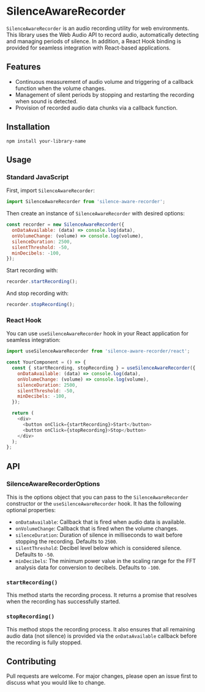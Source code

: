 # SilenceAwareRecorder

`SilenceAwareRecorder` is an audio recording utility for web environments. This library uses the Web Audio API to record audio, automatically detecting and managing periods of silence. In addition, a React Hook binding is provided for seamless integration with React-based applications.

## Features

- Continuous measurement of audio volume and triggering of a callback function when the volume changes.
- Management of silent periods by stopping and restarting the recording when sound is detected.
- Provision of recorded audio data chunks via a callback function.

## Installation

```shell
npm install your-library-name
```

## Usage

### Standard JavaScript

First, import `SilenceAwareRecorder`:

```javascript
import SilenceAwareRecorder from 'silence-aware-recorder';
```

Then create an instance of `SilenceAwareRecorder` with desired options:

```javascript
const recorder = new SilenceAwareRecorder({
  onDataAvailable: (data) => console.log(data),
  onVolumeChange: (volume) => console.log(volume),
  silenceDuration: 2500,
  silentThreshold: -50,
  minDecibels: -100,
});
```

Start recording with:

```javascript
recorder.startRecording();
```

And stop recording with:

```javascript
recorder.stopRecording();
```

### React Hook

You can use `useSilenceAwareRecorder` hook in your React application for seamless integration:

```javascript
import useSilenceAwareRecorder from 'silence-aware-recorder/react';

const YourComponent = () => {
  const { startRecording, stopRecording } = useSilenceAwareRecorder({
    onDataAvailable: (data) => console.log(data),
    onVolumeChange: (volume) => console.log(volume),
    silenceDuration: 2500,
    silentThreshold: -50,
    minDecibels: -100,
  });

  return (
    <div>
      <button onClick={startRecording}>Start</button>
      <button onClick={stopRecording}>Stop</button>
    </div>
  );
};
```

## API

### SilenceAwareRecorderOptions

This is the options object that you can pass to the `SilenceAwareRecorder` constructor or the `useSilenceAwareRecorder` hook. It has the following optional properties:

- `onDataAvailable`: Callback that is fired when audio data is available.
- `onVolumeChange`: Callback that is fired when the volume changes.
- `silenceDuration`: Duration of silence in milliseconds to wait before stopping the recording. Defaults to `2500`.
- `silentThreshold`: Decibel level below which is considered silence. Defaults to `-50`.
- `minDecibels`: The minimum power value in the scaling range for the FFT analysis data for conversion to decibels. Defaults to `-100`.

### `startRecording()`

This method starts the recording process. It returns a promise that resolves when the recording has successfully started.

### `stopRecording()`

This method stops the recording process. It also ensures that all remaining audio data (not silence) is provided via the `onDataAvailable` callback before the recording is fully stopped.

## Contributing

Pull requests are welcome. For major changes, please open an issue first to discuss what you would like to change.
